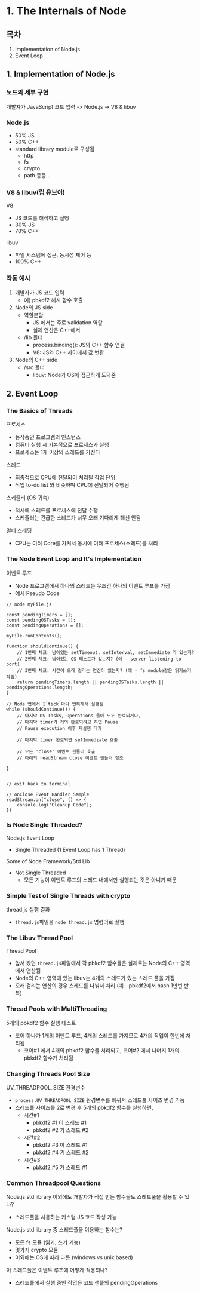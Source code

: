 # 1. The Internals of Node

## 목차
1. Implementation of Node.js
2. Event Loop

## 1. Implementation of Node.js
### 노드의 세부 구현
개발자가 JavaScript 코드 입력 -> Node.js -> V8 & libuv

### Node.js
- 50% JS
- 50% C++
- standard library module로 구성됨
  - http
  - fs
  - crypto
  - path 등등..

### V8 & libuv(립 유브이)
V8
- JS 코드를 해석하고 실행
- 30% JS
- 70% C++

libuv
- 파일 시스템에 접근, 동시성 제어 등
- 100% C++

### 작동 예시
1. 개발자가 JS 코드 입력
    - 예) pbkdf2 해시 함수 호출
2. Node의 JS side
    - 역할분담
      - JS 에서는 주로 validation 역할
      - 실제 연산은 C++에서
    - /lib 폴더
      - process.binding(): JS와 C++ 함수 연결
      - V8: JS와 C++ 사이에서 값 변환
3. Node의 C++ side
    - /src 폴더
      - libuv: Node가 OS에 접근하게 도와줌

## 2. Event Loop

### The Basics of Threads
프로세스
- 동작중인 프로그램의 인스턴스
- 컴퓨터 실행 시 기본적으로 프로세스가 실행
- 프로세스는 1개 이상의 스레드를 가진다

스레드
- 최종적으로 CPU에 전달되어 처리될 작업 단위
- 작업 to-do list 와 비슷하며 CPU에 전달되어 수행됨

스케줄러 (OS 귀속)
- 적시에 스레드를 프로세스에 전달 수행
- 스케줄러는 긴급한 스레드가 너무 오래 기다리게 해선 안됨

멀티 스레딩
- CPU는 여러 Core를 가져서 동시에 여러 프로세스(스레드)를 처리

### The Node Event Loop and It's Implementation
이벤트 루프
- Node 프로그램에서 하나의 스레드는 무조건 하나의 이벤트 루프를 가짐
- 예시 Pseudo Code

```
// node myFile.js

const pendingTimers = [];
const pendingOSTasks = [];
const pendingOperations = [];

myFile.runContents();

function shouldContinue() {
    // 1번째 체크: 남아있는 setTimeout, setInterval, setImmediate 가 있는지?
    // 2번째 체크: 남아있는 OS 태스트가 있는지? (예 - server listening to port)
    // 3번째 체크: 시간이 오래 걸리는 연산이 있는지? (예 - fs module같은 읽기쓰기 작업)
    return pendingTimers.length || pendingOSTasks.length || pendingOperations.length;
}

// Node 앱에서 1`tick`마다 반복해서 실행됨
while (shouldContinue()) {
    // 마지막 OS Tasks, Operations 들이 모두 완료되거나,
    // 마지막 timer가 거의 완료되려고 하면 Pause
    // Pause execution 이후 재실행 대기
    
    // 마지막 timer 완료되면 setImmediate 호출
    
    // 모든 'close' 이벤트 핸들러 호출
    // 아래의 readStream close 이벤트 핸들러 참조
    
}


// exit back to terminal

```

```
// onClose Event Handler Sample
readStream.on("close", () => {
    console.log("Cleanup Code");
})
```

### Is Node Single Threaded?
Node.js Event Loop
- Single Threaded (1 Event Loop has 1 Thread)

Some of Node Framework/Std Lib
- Not Single Threaded
  - 모든 기능이 이벤트 루프의 스레드 내에서만 실행되는 것은 아니기 때문

### Simple Test of Single Threads with crypto 
thread.js 실행 결과
- `thread.js`파일을 `node thread.js` 명령어로 실행

### The Libuv Thread Pool
Thread Pool
- 앞서 봤던 `thread.js`파일에서 각 pbkdf2 함수들은 실제로는 Node의 C++ 영역에서 연산됨
- Node의 C++ 영역에 있는 libuv는 4개의 스레드가 있는 스레드 풀을 가짐
- 오래 걸리는 연산의 경우 스레드를 나눠서 처리 (예 - pbkdf2에서 hash 1만번 반복)

### Thread Pools with MultiThreading
5개의 pbkdf2 함수 실행 테스트
- 코어 하나가 1개의 이벤트 루프, 4개의 스레드를 가지므로 4개의 작업이 한번에 처리됨
  - 코어#1 에서 4개의 pbkdf2 함수들 처리되고, 코어#2 에서 나머지 1개의 pbkdf2 함수가 처리됨

### Changing Threads Pool Size
UV_THREADPOOL_SIZE 환경변수
- `process.UV_THREADPOOL_SIZE` 환경변수를 바꿔서 스레드풀 사이즈 변경 가능
- 스레드풀 사이즈를 2로 변경 후 5개의 pbkdf2 함수를 실행하면,
  - 시간#1
    - pbkdf2 #1 이 스레드 #1
    - pbkdf2 #2 가 스레드 #2
  - 시간#2
    - pbkdf2 #3 이 스레드 #1
    - pbkdf2 #4 기 스레드 #2
  - 시간#3
    - pbkdf2 #5 가 스레드 #1

### Common Threadpool Questions
Node.js std library 이외에도 개발자가 직접 만든 함수들도 스레드풀을 활용할 수 있나?
- 스레드풀을 사용하는 커스텀 JS 코드 작성 가능

Node.js std library 중 스레드풀을 이용하는 함수는?
- 모든 fs 모듈 (읽기, 쓰기 기능)
- 몇가지 crypto 모듈
- 이외에는 OS에 따라 다름 (windows vs unix based)

이 스레드풀은 이벤트 루프에 어떻게 적용되나?
- 스레드풀에서 실행 중인 작업은 코드 샘플의 pendingOperations
